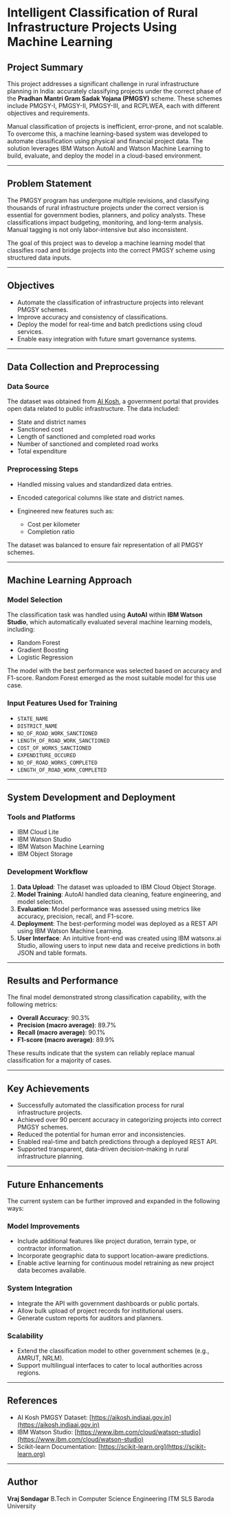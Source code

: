 
# Intelligent Classification of Rural Infrastructure Projects Using Machine Learning

## Project Summary

This project addresses a significant challenge in rural infrastructure planning in India: accurately classifying projects under the correct phase of the **Pradhan Mantri Gram Sadak Yojana (PMGSY)** scheme. These schemes include PMGSY-I, PMGSY-II, PMGSY-III, and RCPLWEA, each with different objectives and requirements.

Manual classification of projects is inefficient, error-prone, and not scalable. To overcome this, a machine learning-based system was developed to automate classification using physical and financial project data. The solution leverages IBM Watson AutoAI and Watson Machine Learning to build, evaluate, and deploy the model in a cloud-based environment.

---

## Problem Statement

The PMGSY program has undergone multiple revisions, and classifying thousands of rural infrastructure projects under the correct version is essential for government bodies, planners, and policy analysts. These classifications impact budgeting, monitoring, and long-term analysis. Manual tagging is not only labor-intensive but also inconsistent.

The goal of this project was to develop a machine learning model that classifies road and bridge projects into the correct PMGSY scheme using structured data inputs.

---

## Objectives

* Automate the classification of infrastructure projects into relevant PMGSY schemes.
* Improve accuracy and consistency of classifications.
* Deploy the model for real-time and batch predictions using cloud services.
* Enable easy integration with future smart governance systems.

---

## Data Collection and Preprocessing

### Data Source

The dataset was obtained from [AI Kosh](https://aikosh.indiaai.gov.in), a government portal that provides open data related to public infrastructure. The data included:

* State and district names
* Sanctioned cost
* Length of sanctioned and completed road works
* Number of sanctioned and completed road works
* Total expenditure

### Preprocessing Steps

* Handled missing values and standardized data entries.
* Encoded categorical columns like state and district names.
* Engineered new features such as:

  * Cost per kilometer
  * Completion ratio

The dataset was balanced to ensure fair representation of all PMGSY schemes.

---

## Machine Learning Approach

### Model Selection

The classification task was handled using **AutoAI** within **IBM Watson Studio**, which automatically evaluated several machine learning models, including:

* Random Forest
* Gradient Boosting
* Logistic Regression

The model with the best performance was selected based on accuracy and F1-score. Random Forest emerged as the most suitable model for this use case.

### Input Features Used for Training

* `STATE_NAME`
* `DISTRICT_NAME`
* `NO_OF_ROAD_WORK_SANCTIONED`
* `LENGTH_OF_ROAD_WORK_SANCTIONED`
* `COST_OF_WORKS_SANCTIONED`
* `EXPENDITURE_OCCURED`
* `NO_OF_ROAD_WORKS_COMPLETED`
* `LENGTH_OF_ROAD_WORK_COMPLETED`

---

## System Development and Deployment

### Tools and Platforms

* IBM Cloud Lite
* IBM Watson Studio
* IBM Watson Machine Learning
* IBM Object Storage

### Development Workflow

1. **Data Upload**: The dataset was uploaded to IBM Cloud Object Storage.
2. **Model Training**: AutoAI handled data cleaning, feature engineering, and model selection.
3. **Evaluation**: Model performance was assessed using metrics like accuracy, precision, recall, and F1-score.
4. **Deployment**: The best-performing model was deployed as a REST API using IBM Watson Machine Learning.
5. **User Interface**: An intuitive front-end was created using IBM watsonx.ai Studio, allowing users to input new data and receive predictions in both JSON and table formats.

---

## Results and Performance

The final model demonstrated strong classification capability, with the following metrics:

* **Overall Accuracy**: 90.3%
* **Precision (macro average)**: 89.7%
* **Recall (macro average)**: 90.1%
* **F1-score (macro average)**: 89.9%

These results indicate that the system can reliably replace manual classification for a majority of cases.

---

## Key Achievements

* Successfully automated the classification process for rural infrastructure projects.
* Achieved over 90 percent accuracy in categorizing projects into correct PMGSY schemes.
* Reduced the potential for human error and inconsistencies.
* Enabled real-time and batch predictions through a deployed REST API.
* Supported transparent, data-driven decision-making in rural infrastructure planning.

---

## Future Enhancements

The current system can be further improved and expanded in the following ways:

### Model Improvements

* Include additional features like project duration, terrain type, or contractor information.
* Incorporate geographic data to support location-aware predictions.
* Enable active learning for continuous model retraining as new project data becomes available.

### System Integration

* Integrate the API with government dashboards or public portals.
* Allow bulk upload of project records for institutional users.
* Generate custom reports for auditors and planners.

### Scalability

* Extend the classification model to other government schemes (e.g., AMRUT, NRLM).
* Support multilingual interfaces to cater to local authorities across regions.

---

## References

* AI Kosh PMGSY Dataset: [https://aikosh.indiaai.gov.in](https://aikosh.indiaai.gov.in)
* IBM Watson Studio: [https://www.ibm.com/cloud/watson-studio](https://www.ibm.com/cloud/watson-studio)
* Scikit-learn Documentation: [https://scikit-learn.org](https://scikit-learn.org)

---

## Author

**Vraj Sondagar**
B.Tech in Computer Science Engineering
ITM SLS Baroda University


